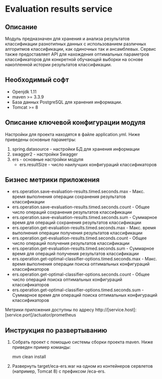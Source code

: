 Evaluation results service
========================================

Описание
----------------------------------------
   Модуль предназначен для хранения и анализа результатов классификации разнотипных данных с использованием 
различных алгоритмов классификации, как одиночных так и ансамблевых. Сервис также предоставляет API для 
нахождения оптимальных параметров классификаторов для конкретной обучающей выборки на основе накопленной 
истории результатов классификации.


Необходимый софт
----------------------------------------
* Openjdk 1.11
* maven >= 3.3.9
* База данных PostgreSQL для хранения информации.
* Tomcat >= 8

Описание ключевой конфигурации модуля
----------------------------------------
Настройки для проекта находятся в файле application.yml. Ниже приведены основные параметры:
1) spring.datasource - настройки БД для хранения информации
2) swagger2 - настройки Swagger
3) ers - основные настройки модуля
    * ers.resultSize - число наилучших конфигураций классификаторов

Бизнес метрики приложения
----------------------------------------
* ers.operation.save-evaluation-results.timed.seconds.max - Макс. время выполнения операции сохранения результатов классификации
* ers.operation.save-evaluation-results.timed.seconds.count - Общее число операций сохранения результатов классификации
* ers.operation.save-evaluation-results.timed.seconds.sum - Суммарное время для операций сохранения результатов классификации
* ers.operation.get-evaluation-results.timed.seconds.max - Макс. время выполнения операции получения результатов классификации
* ers.operation.get-evaluation-results.timed.seconds.count - Общее число операций получения результатов классификации
* ers.operation.get-evaluation-results.timed.seconds.sum - Суммарное время для операций получения результатов классификации
* ers.operation.get-optimal-classifier-options.timed.seconds.max - Макс. время выполнения операции поиска оптимальных конфигураций классификаторов
* ers.operation.get-optimal-classifier-options.seconds.count - Общее число операций поиска оптимальных конфигураций классификаторов
* ers.operation.get-optimal-classifier-options.timed.seconds.sum - Суммарное время для операций поиска оптимальных конфигураций классификаторов

Метрики приложения доступны по адресу http://[service.host]:[service.port]/actuator/prometheus

Инструкция по развертыванию
----------------------------------------
   
1. Собрать проект с помощью системы сборки проекта maven. Ниже приведен пример команды:

   mvn clean install
   
2. Развернуть target/eca-ers.war на одном из контейнеров сервлетов (например, Tomcat 8)
   с префиксом /eca-ers.
